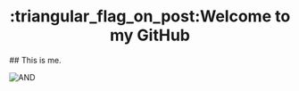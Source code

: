 <h1 align="center">:triangular_flag_on_post:Welcome to my GitHub</h1>
##  This is me.


![AND](https://github-readme-stats.vercel.app/api/top-langs/?username=nanxuanzi)
